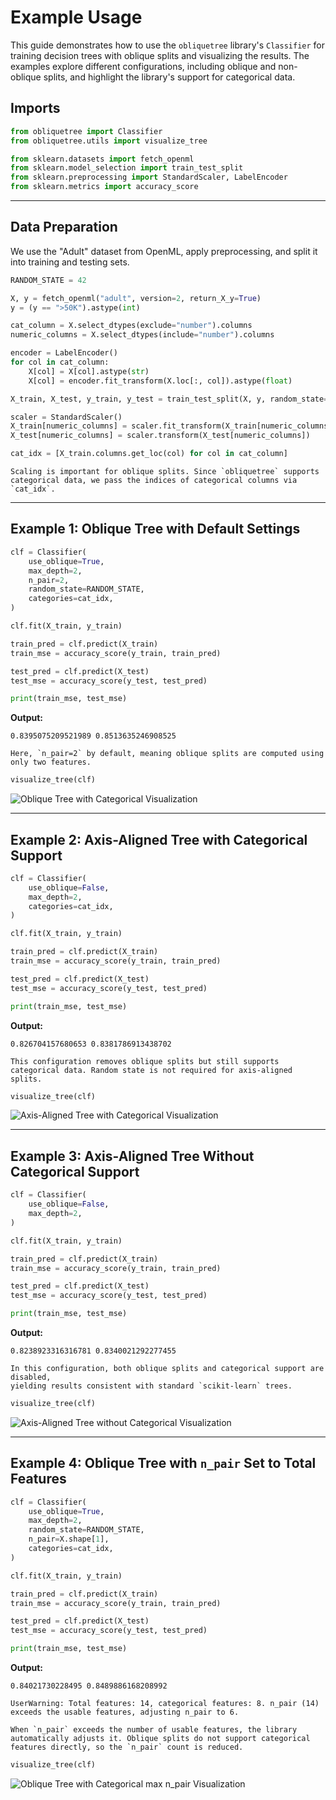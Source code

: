 # Example Usage

This guide demonstrates how to use the `obliquetree` library's `Classifier` for training decision trees with oblique splits and visualizing the results. The examples explore different configurations, including oblique and non-oblique splits, and highlight the library's support for categorical data.

## Imports
```python
from obliquetree import Classifier
from obliquetree.utils import visualize_tree

from sklearn.datasets import fetch_openml
from sklearn.model_selection import train_test_split
from sklearn.preprocessing import StandardScaler, LabelEncoder
from sklearn.metrics import accuracy_score
```

---

## Data Preparation

We use the "Adult" dataset from OpenML, apply preprocessing, and split it into training and testing sets.

```python
RANDOM_STATE = 42

X, y = fetch_openml("adult", version=2, return_X_y=True)
y = (y == ">50K").astype(int)

cat_column = X.select_dtypes(exclude="number").columns
numeric_columns = X.select_dtypes(include="number").columns

encoder = LabelEncoder()
for col in cat_column:
    X[col] = X[col].astype(str)
    X[col] = encoder.fit_transform(X.loc[:, col]).astype(float)

X_train, X_test, y_train, y_test = train_test_split(X, y, random_state=RANDOM_STATE)

scaler = StandardScaler()
X_train[numeric_columns] = scaler.fit_transform(X_train[numeric_columns])
X_test[numeric_columns] = scaler.transform(X_test[numeric_columns])

cat_idx = [X_train.columns.get_loc(col) for col in cat_column]
```

```{note}
Scaling is important for oblique splits. Since `obliquetree` supports categorical data, we pass the indices of categorical columns via `cat_idx`.
```

---

## Example 1: Oblique Tree with Default Settings

```python
clf = Classifier(
    use_oblique=True,
    max_depth=2,
    n_pair=2,
    random_state=RANDOM_STATE,
    categories=cat_idx,
)

clf.fit(X_train, y_train)

train_pred = clf.predict(X_train)
train_mse = accuracy_score(y_train, train_pred)

test_pred = clf.predict(X_test)
test_mse = accuracy_score(y_test, test_pred)

print(train_mse, test_mse)
```

**Output:**
```
0.8395075209521989 0.8513635246908525
```

```{note}
Here, `n_pair=2` by default, meaning oblique splits are computed using only two features.
```

```python
visualize_tree(clf)
```

![Oblique Tree with Categorical Visualization](_static/example/default_with_cat.png)

---

## Example 2: Axis-Aligned Tree with Categorical Support

```python
clf = Classifier(
    use_oblique=False,
    max_depth=2,
    categories=cat_idx,
)

clf.fit(X_train, y_train)

train_pred = clf.predict(X_train)
train_mse = accuracy_score(y_train, train_pred)

test_pred = clf.predict(X_test)
test_mse = accuracy_score(y_test, test_pred)

print(train_mse, test_mse)
```

**Output:**
```
0.826704157680653 0.8381786913438702
```

```{note}
This configuration removes oblique splits but still supports categorical data. Random state is not required for axis-aligned splits.
```

```python
visualize_tree(clf)
```

![Axis-Aligned Tree with Categorical Visualization](_static/example/pure_with_cat.png)

---

## Example 3: Axis-Aligned Tree Without Categorical Support

```python
clf = Classifier(
    use_oblique=False,
    max_depth=2,
)

clf.fit(X_train, y_train)

train_pred = clf.predict(X_train)
train_mse = accuracy_score(y_train, train_pred)

test_pred = clf.predict(X_test)
test_mse = accuracy_score(y_test, test_pred)

print(train_mse, test_mse)
```

**Output:**
```
0.8238923316316781 0.8340021292277455
```

```{note}
In this configuration, both oblique splits and categorical support are disabled, 
yielding results consistent with standard `scikit-learn` trees.
```


```python
visualize_tree(clf)
```

![Axis-Aligned Tree without Categorical Visualization](_static/example/pure_without_cat.png)


---

## Example 4: Oblique Tree with `n_pair` Set to Total Features

```python
clf = Classifier(
    use_oblique=True,
    max_depth=2,
    random_state=RANDOM_STATE,
    n_pair=X.shape[1],
    categories=cat_idx,
)

clf.fit(X_train, y_train)

train_pred = clf.predict(X_train)
train_mse = accuracy_score(y_train, train_pred)

test_pred = clf.predict(X_test)
test_mse = accuracy_score(y_test, test_pred)

print(train_mse, test_mse)
```

**Output:**
```
0.84021730228495 0.8489886168208992

UserWarning: Total features: 14, categorical features: 8. n_pair (14) exceeds the usable features, adjusting n_pair to 6.
```

```{important}
When `n_pair` exceeds the number of usable features, the library automatically adjusts it. Oblique splits do not support categorical features directly, so the `n_pair` count is reduced.
```

```python
visualize_tree(clf)
```

![Oblique Tree with Categorical max n_pair Visualization](_static/example/max_n_pair.png)